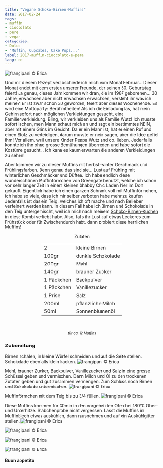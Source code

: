 ```yaml
---
title: "Vegane Schoko-Birnen-Muffins"
date: 2017-02-24
tags:
- muffin
- cioccolato
- pere 
- vegan
categories:
- Dolce
- "Muffin, Cupcakes, Cake Pops..."
label: 2017-muffin-cioccolato-e-pera
lang: de
---
```

![](../2017-02-24-muffin-vegani-cioccolato-e-pera/header.jpg "frangipani © Erica")

Und mit diesem Rezept verabschiede ich mich vom Monat Februar... Dieser Monat endet mit dem ersten unserer Freunde, der seinen 30. Geburtstag feiert! Ja genau, dieses Jahr kommen wir dran, die im 1987 geborenen... 30 Jahre, erwachsen aber nicht erwachsen erwachsen, versteht ihr was ich meine?! Er ist zwar schon 30 geworden, feiert aber dieses Wochenende. Es wird eine Mottoparty: Berühmtheiten! Als ich die Einladung las, hat mein Gehirn sofort nach möglichen Verkleidungen gesucht, eine Familienverkleidung. Bling, wir verkleiden uns als Familie Wutz! Ich musste sofort lachen, mein Mann schaut mich an und sagt ein bestimmtes NEIN, aber mit einem Grins im Gesicht. Da er ein Mann ist, hat er einen Ruf und einen Stolz zu verteidigen, darum musste er nein sagen, aber die Idee gefiel ihm! Vor allem, weil unsere Kinder Peppa Wutz and co. lieben. Jedenfalls konnte ich ihn ohne grosse Bemühungen überreden und habe sofort die Kostüme gesucht... Ich kann es kaum erwarten die anderen Verkleidungen zu sehen!

Aber kommen wir zu diesen Muffins mit herbst-winter Geschmack und Frühlingsfarben. Denn genau das sind sie... Lust auf Frühling mit winterlichen Geschmäcker und Düften. Ich habe endlich diese wunderschönen Muffinförmchen von Greengate benutzt, welche ich schon vor sehr langer Zeit in einem kleinen Shabby Chic Laden hier im Dorf gekauft. Eigentlich habe ich einen ganzen Schrank voll mit Muffinförmchen, ich habe so viele, dass ich mir selber verboten habe mehr zu kaufen! Jedenfalls ist das ein Teig, welches ich oft mache und nach Belieben verfeinert werden kann. In diesem Fall habe ich Birnen und Schokolade in den Teig untergemischt, weil ich mich nach meinem <a href="http://frangipani.raiano.ch/2016-09-24-torta-cioccolato-e-pere-de/" target="_blank">Schoko-Birnen-Kuchen</a> in diese Kombi verliebt habe. Also, falls ihr Lust auf etwas Leckeres zum Frühstück oder für Zwischendurch habt, dann probiert diese herrlichen Muffins!

<div id="wrapper" style="text-align: center">
  <div id="yourdiv" style="display: inline-block;">
  <div class="ingredients">
    <div class="ingredients-title">Zutaten</div>
    <table>
      <tbody>
        </tr>
        <tr>
          <td>2</td>
          <td>kleine Birnen</td>
        </tr>
        <tr>
          <td>100gr</td>
          <td>dunkle Schokolade</td>
        </tr>
        <tr>
          <td>200gr</td>
          <td>Mehl</td>
        </tr>
        <tr>
          <td>140gr</td>
          <td>brauner Zucker</td>
        </tr>
        <tr>
          <td>1 Päckchen</td>
          <td>Backpulver</td>
        </tr>
        <tr>
          <td>1 Päckchen</td>
          <td>Vanillezucker</td>
        </tr>
        <tr>
          <td>1 Prise</td>
          <td>Salz</td>
        </tr>
        <tr>
          <td>200ml</td>
          <td>pflanzliche Milch</td> 
        </tr>
        <tr>
          <td>50ml</td>
          <td>Sonnenblumenöl</td>  
        </tr>
      </tbody>
    </table>
    <br></br>
    <i class="pull-right" style="font-size: 80%;">für ca. 12 Muffins</i>
  </div>
  </div>
</div>


<h3>
  <font color="grey">
    <i class="fa-solid fa-gears"></i>
  </font> Zubereitung
</h3>

Birnen schälen, in kleine Würfel schneiden und auf die Seite stellen. Schokolade ebenfalls klein hacken.
![](../2017-02-24-muffin-vegani-cioccolato-e-pera/pereecioccolato.jpg "frangipani © Erica")

Mehl, brauner Zucker, Backpulver, Vanillezucker und Salz in eine grosse Schüssel geben und vermischen. Dann Milch und Öl zu den trockenen Zutaten geben und gut zusammen vermengen. Zum Schluss noch Birnen und Schokolade untermischen.
![](../2017-02-24-muffin-vegani-cioccolato-e-pera/impasto.jpg "frangipani © Erica")

Muffinförmchen mit dem Teig bis zu 3/4 füllen.
![](../2017-02-24-muffin-vegani-cioccolato-e-pera/pirottini.jpg "frangipani © Erica")

Diese Muffins kommen für 30min in den vorgeheizten Ofen bei 180°C Ober- und Unterhitze. Stäbchenprobe nicht vergessen. Lasst die Muffins im Muffinblech etwas auskühlen, dann rausnehmen und auf ein Auskühlgitter stellen.
![](../2017-02-24-muffin-vegani-cioccolato-e-pera/risultato1.jpg "frangipani © Erica")

![](../2017-02-24-muffin-vegani-cioccolato-e-pera/risultato2.jpg "frangipani © Erica")

![](../2017-02-24-muffin-vegani-cioccolato-e-pera/risultato3.jpg "frangipani © Erica")

![](../2017-02-24-muffin-vegani-cioccolato-e-pera/risultato4.jpg "frangipani © Erica")

<h4>Buon appetito
  <font color="red">
    <i class="fa-regular fa-face-smile"></i>
  </font>
</h4>
